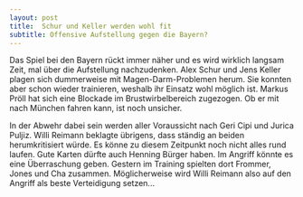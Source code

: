 ```yaml
---
layout: post
title:  Schur und Keller werden wohl fit
subtitle: Offensive Aufstellung gegen die Bayern?
---
```


Das Spiel bei den Bayern rückt immer näher und es wird wirklich langsam Zeit, mal über die Aufstellung nachzudenken. Alex Schur und Jens Keller plagen sich dummerweise mit Magen-Darm-Problemen herum. Sie konnten aber schon wieder trainieren, weshalb ihr Einsatz wohl möglich ist. Markus Pröll hat sich eine Blockade im Brustwirbelbereich zugezogen. Ob er mit nach München fahren kann, ist noch unsicher.

In der Abwehr dabei sein werden aller Voraussicht nach Geri Cipi und Jurica Puljiz. Willi Reimann beklagte übrigens, dass ständig an beiden herumkritisiert würde. Es könne zu diesem Zeitpunkt noch nicht alles rund laufen. Gute Karten dürfte auch Henning Bürger haben. Im Angriff könnte es eine Überraschung geben. Gestern im Training spielten dort Frommer, Jones und Cha zusammen. Möglicherweise wird Willi Reimann also auf den Angriff als beste Verteidigung setzen...
